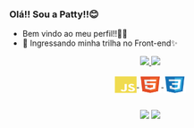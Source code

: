 ### Olá!! Sou a Patty!!😊
 
- Bem vindo ao meu perfil!!👋👋
- 👀 Ingressando minha trilha no Front-end✨

<div align="center">
  <a href="https://github.com/Patty-silva">
      <img height="180em" src="https://github-readme-stats.vercel.app/api?username=Patty-silva&show_icons=true&theme=synthwave&include_all_commits=true&count_private=true"/>
  <img height="180em" src="https://github-readme-stats.vercel.app/api/top-langs/?username=Patty-silva&layout=compact&langs_count=7&theme=synthwave"/>
</div>
    
  <div style="display: inline_block" align="center"><br>    
  <img align="center" alt="Patty-Js" height="30" width="40" src="https://raw.githubusercontent.com/devicons/devicon/master/icons/javascript/javascript-plain.svg">
  <img align="center" alt="Patty-HTML" height="30" width="40" src="https://raw.githubusercontent.com/devicons/devicon/master/icons/html5/html5-original.svg">
  <img align="center" alt="Patty-CSS" height="30" width="40" src="https://raw.githubusercontent.com/devicons/devicon/master/icons/css3/css3-original.svg">
  </div>
  
  ##
  
  <div align="center">
   <a href="https://www.linkedin.com/in/patricia-silva-a4889850" target="_blank"><img src="https://img.shields.io/badge/-LinkedIn-%230077B5?style=for-the-badge&logo=linkedin&logoColor=white" target="_blank"></a>
  <a href="https://instagram.com/rafaballerini" target="_blank"><img src="https://img.shields.io/badge/-Instagram-%23E4405F?style=for-the-badge&logo=instagram&logoColor=white" target="_blank"></a>     
  
  </div>
    
 
      
  
  
 
